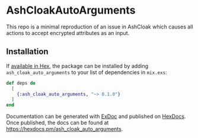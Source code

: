 # AshCloakAutoArguments

This repo is a minimal reproduction of an issue in AshCloak which causes all actions to accept encrypted attributes as an input.

## Installation

If [available in Hex](https://hex.pm/docs/publish), the package can be installed
by adding `ash_cloak_auto_arguments` to your list of dependencies in `mix.exs`:

```elixir
def deps do
  [
    {:ash_cloak_auto_arguments, "~> 0.1.0"}
  ]
end
```

Documentation can be generated with [ExDoc](https://github.com/elixir-lang/ex_doc)
and published on [HexDocs](https://hexdocs.pm). Once published, the docs can
be found at <https://hexdocs.pm/ash_cloak_auto_arguments>.

